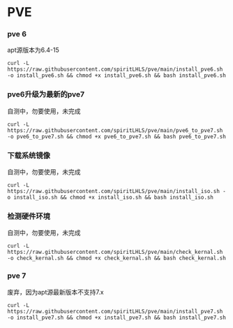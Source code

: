 # PVE

### pve 6

apt源版本为6.4-15

```
curl -L https://raw.githubusercontent.com/spiritLHLS/pve/main/install_pve6.sh -o install_pve6.sh && chmod +x install_pve6.sh && bash install_pve6.sh
```

### pve6升级为最新的pve7

自测中，勿要使用，未完成

```
curl -L https://raw.githubusercontent.com/spiritLHLS/pve/main/pve6_to_pve7.sh -o pve6_to_pve7.sh && chmod +x pve6_to_pve7.sh && bash pve6_to_pve7.sh
```

### 下载系统镜像

自测中，勿要使用，未完成

```
curl -L https://raw.githubusercontent.com/spiritLHLS/pve/main/install_iso.sh -o install_iso.sh && chmod +x install_iso.sh && bash install_iso.sh
```

### 检测硬件环境

自测中，勿要使用，未完成

```
curl -L https://raw.githubusercontent.com/spiritLHLS/pve/main/check_kernal.sh -o check_kernal.sh && chmod +x check_kernal.sh && bash check_kernal.sh
```

### pve 7

废弃，因为apt源最新版本不支持7.x

```
curl -L https://raw.githubusercontent.com/spiritLHLS/pve/main/install_pve7.sh -o install_pve7.sh && chmod +x install_pve7.sh && bash install_pve7.sh
```
